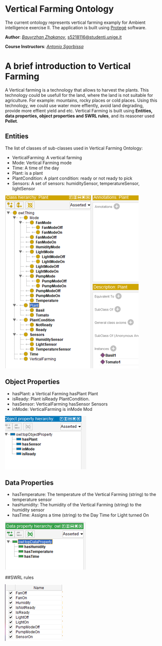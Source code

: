 # Vertical Farming Ontology
The current ontology represents vertical farming examply for Ambient intelligence exercise II. The application is built using [Protegé](https://protege.stanford.edu/) software. 


**Author**: *[Bauyrzhan Zhakanov](https://github.com/bzwayne)*, [s5218116@studenti.unige.it](s5218116@studenti.unige.it)

**Course Instructors**: *[Antonio Sgorbissa](https://rubrica.unige.it/personale/UkNHWlJp)*


# A brief introduction to Vertical Farming
A Vertical farming is a technology that allows to harvest the plants. This technology could be usefull for the land, where the land is not suitable for agriculture. For example: mountains, rocky places or cold places. Using this technology, we could use water more effiently, avoid land degrading, provide more effient yield and etc. Vertical Farming is built using **Entities, data properties, object properties and SWRL rules**, and its reasoner used **Pellet**.

## Entities
The list of classes of sub-classes used in Vertical Farming Ontology:
  * VerticalFarming: A vertical farming
  * Mode: Vertical Farming mode
  * Time: A time of the day
  * Plant: is a plant
  * PlantCondition: A plant condition: ready or not ready to pick
  * Sensors: A set of sensors: humiditySensor, temperatureSensor, lightSensor

![image](https://github.com/BZWayne/vertical_farming_ontology/blob/main/images/classes.png) 

## Object Properties
 - hasPlant: a Vertical Farming hasPlant Plant
 - isReady: Plant isReady PlantCondition.
 - hasSensor: VerticalFarming hasSensor Sensors
 - inMode: VerticalFarming is inMode Mod

![image](https://github.com/BZWayne/vertical_farming_ontology/blob/main/images/objects_prop.png) 

## Data Properties 
 * hasTemperature: The temperature of the Vertical Farming (string) to the temperature sensor 
 * hasHumidity: The humidity of the Vertical Farming (string) to the humidity sensor 
 * hasTime: Assigns a time (string) to the Day Time for Light turned On

![image](https://github.com/BZWayne/vertical_farming_ontology/blob/main/images/data_prop.png) 

##SWRL rules 

![image](https://github.com/BZWayne/vertical_farming_ontology/blob/main/images/swrl.png)

    

  


